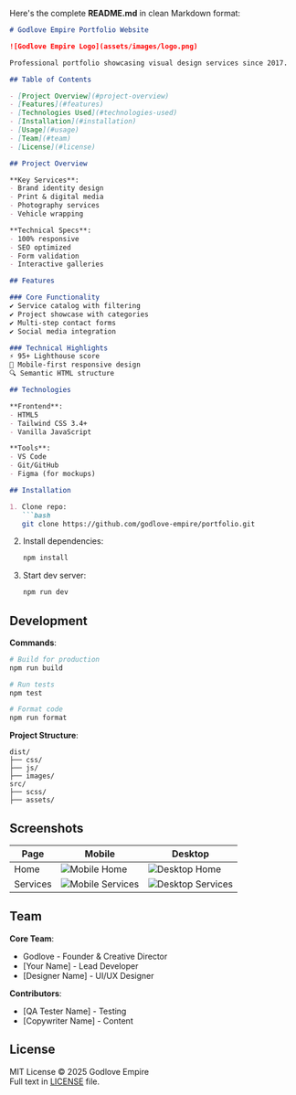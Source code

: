 Here's the complete **README.md** in clean Markdown format:

```markdown
# Godlove Empire Portfolio Website

![Godlove Empire Logo](assets/images/logo.png)

Professional portfolio showcasing visual design services since 2017.

## Table of Contents

- [Project Overview](#project-overview)
- [Features](#features)
- [Technologies Used](#technologies-used)
- [Installation](#installation)
- [Usage](#usage)
- [Team](#team)
- [License](#license)

## Project Overview

**Key Services**:
- Brand identity design
- Print & digital media
- Photography services
- Vehicle wrapping

**Technical Specs**:
- 100% responsive
- SEO optimized
- Form validation
- Interactive galleries

## Features

### Core Functionality
✔️ Service catalog with filtering  
✔️ Project showcase with categories  
✔️ Multi-step contact forms  
✔️ Social media integration  

### Technical Highlights
⚡ 95+ Lighthouse score  
📱 Mobile-first responsive design  
🔍 Semantic HTML structure  

## Technologies

**Frontend**:
- HTML5
- Tailwind CSS 3.4+
- Vanilla JavaScript

**Tools**:
- VS Code
- Git/GitHub
- Figma (for mockups)

## Installation

1. Clone repo:
   ```bash
   git clone https://github.com/godlove-empire/portfolio.git
   ```
2. Install dependencies:
   ```bash
   npm install
   ```
3. Start dev server:
   ```bash
   npm run dev
   ```

## Development

**Commands**:
```bash
# Build for production
npm run build

# Run tests
npm test

# Format code
npm run format
```

**Project Structure**:
```
dist/
├── css/
├── js/
├── images/
src/
├── scss/
├── assets/
```

## Screenshots

| Page | Mobile | Desktop |
|------|--------|---------|
| Home | ![Mobile Home](screenshots/mobile-home.jpg) | ![Desktop Home](screenshots/desktop-home.jpg) |
| Services | ![Mobile Services](screenshots/mobile-services.jpg) | ![Desktop Services](screenshots/desktop-services.jpg) |

## Team

**Core Team**:
- Godlove - Founder & Creative Director
- [Your Name] - Lead Developer
- [Designer Name] - UI/UX Designer

**Contributors**:
- [QA Tester Name] - Testing
- [Copywriter Name] - Content

## License

MIT License © 2025 Godlove Empire  
Full text in [LICENSE](LICENSE) file.
